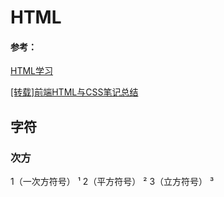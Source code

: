 # HTML



#### 参考：

[HTML学习](https://www.cnblogs.com/wanglongshuai/category/789480.html)

[[转载]前端HTML与CSS笔记总结](https://github.com/xq773939719/HTML-CSS-JS)



## 字符

### 次方

1（一次方符号） &sup1; 
2（平方符号） &sup2; 
3（立方符号） &sup3; 